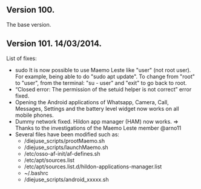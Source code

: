## Version 100.
The base version.
## Version 101. 14/03/2014.
List of fixes:
- sudo
  It is now possible to use Maemo Leste like "user" (not root user). For example, being able to do "sudo apt update". To change from "root" to "user", from the terminal: "su - user" and "exit" to go back to root.
- “Closed error: The permission of the setuid helper is not correct” error fixed.
- Opening the Android applications of Whatsapp, Camera, Call, Messages, Settings and the battery level widget now works on all mobile phones.
- Dummy network fixed. Hildon app manager (HAM) now works.
  => Thanks to the investigations of the Maemo Leste member @arno11
- Several files have been modified such as:
  - /diejuse_scripts/prootMaemo.sh
  - /diejuse_scripts/launchMaemo.sh
  - /etc/osso-af-init/af-defines.sh
  - /etc/apt/sources.list
  - /etc/apt/sources.list.d/hildon-applications-manager.list
  - ~/.bashrc
  - /diejuse_scripts/android_xxxxx.sh
 
